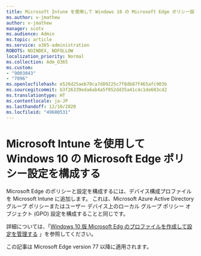 ```yaml
---
title: Microsoft Intune を使用して Windows 10 の Microsoft Edge ポリシー設定を構成する
ms.author: v-jmathew
author: v-jmathew
manager: scotv
ms.audience: Admin
ms.topic: article
ms.service: o365-administration
ROBOTS: NOINDEX, NOFOLLOW
localization_priority: Normal
ms.collection: Adm_O365
ms.custom:
- "9003843"
- "7096"
ms.openlocfilehash: e526d25aeb70ca7d89225c7f8db87f465afc903b
ms.sourcegitcommit: b3f26339eda6ab4a5f952dd35a41c4c1de603cd2
ms.translationtype: HT
ms.contentlocale: ja-JP
ms.lasthandoff: 12/10/2020
ms.locfileid: "49680531"
---
```

# <a name="use-microsoft-intune-to-configure-microsoft-edge-policy-settings-for-windows-10"></a>Microsoft Intune を使用して Windows 10 の Microsoft Edge ポリシー設定を構成する

Microsoft Edge のポリシーと設定を構成するには、デバイス構成プロファイルを Microsoft Intune に追加します。 これは、Microsoft Azure Active Directory グループ ポリシーまたはユーザー デバイス上のローカル グループ ポリシー オブジェクト (GPO) 設定を構成することと同じです。

詳細については、「[Windows 10 版 Microsoft Edg のプロファイルを作成して設定を管理する](https://go.microsoft.com/fwlink/?linkid=2133700) 」を参照してください。

この記事は Microsoft Edge version 77 以降に適用されます。
